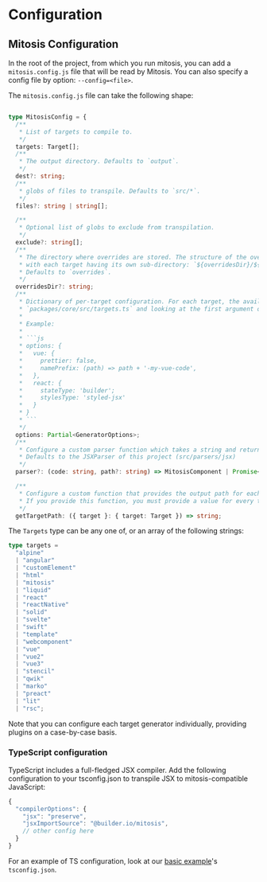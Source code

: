 # Configuration


## Mitosis Configuration
In the root of the project, from which you run mitosis, you can add a `mitosis.config.js` file that will be read by Mitosis. You can also specify a config file by option: `--config=<file>`.

The `mitosis.config.js` file can take the following shape:

```typescript

type MitosisConfig = {
  /**
   * List of targets to compile to.
   */
  targets: Target[];
  /**
   * The output directory. Defaults to `output`.
   */
  dest?: string;
  /**
   * globs of files to transpile. Defaults to `src/*`.
   */
  files?: string | string[];

  /**
   * Optional list of globs to exclude from transpilation.
   */
  exclude?: string[];
  /**
   * The directory where overrides are stored. The structure of the override directory must match that of the source code,
   * with each target having its own sub-directory: `${overridesDir}/${target}/*`
   * Defaults to `overrides`.
   */
  overridesDir?: string;
  /**
   * Dictionary of per-target configuration. For each target, the available options can be inspected by going to
   * `packages/core/src/targets.ts` and looking at the first argument of the desired generator.
   *
   * Example:
   *
   * ```js
   * options: {
   *   vue: {
   *     prettier: false,
   *     namePrefix: (path) => path + '-my-vue-code',
   *   },
   *   react: {
   *     stateType: 'builder';
   *     stylesType: 'styled-jsx'
   *   }
   * }
   * ```
   */
  options: Partial<GeneratorOptions>;
  /**
   * Configure a custom parser function which takes a string and returns MitosisJSON
   * Defaults to the JSXParser of this project (src/parsers/jsx)
   */
  parser?: (code: string, path?: string) => MitosisComponent | Promise<MitosisComponent>;

  /**
   * Configure a custom function that provides the output path for each target.
   * If you provide this function, you must provide a value for every target yourself.
   */
  getTargetPath: ({ target }: { target: Target }) => string;
```


The `Targets` type can be any one of, or an array of the following strings: 
```typescript
type targets =
  "alpine"
  | "angular"
  | "customElement"
  | "html"
  | "mitosis"
  | "liquid"
  | "react"
  | "reactNative"
  | "solid"
  | "svelte"
  | "swift"
  | "template"
  | "webcomponent"
  | "vue"  
  | "vue2"  
  | "vue3"  
  | "stencil"
  | "qwik"
  | "marko"
  | "preact"
  | "lit"
  | "rsc";

```


Note that you can configure each target generator individually, providing plugins on a case-by-case basis.

### TypeScript configuration

TypeScript includes a full-fledged JSX compiler. Add the following configuration to your tsconfig.json to transpile JSX to mitosis-compatible JavaScript:

```js
{
  "compilerOptions": {
    "jsx": "preserve",
    "jsxImportSource": "@builder.io/mitosis",
    // other config here
  }
}
```

For an example of TS configuration, look at our [basic example](../examples/basic/tsconfig.json)'s `tsconfig.json`.

